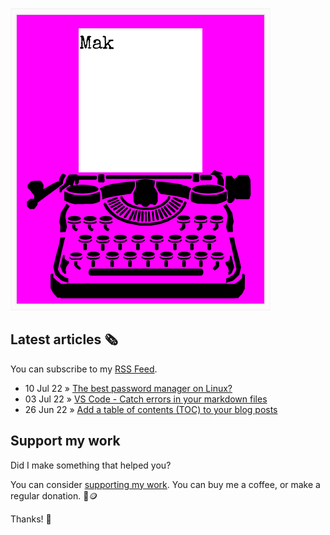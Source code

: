 ![quote](img/quote.gif)

## Latest articles 🗞️

You can subscribe to my [RSS Feed](https://www.roboleary.net/feed.xml).

<!-- BLOG:START -->
 - 10 Jul 22 » [The best password manager on Linux?](https://www.roboleary.net/apps/2022/07/11/best-password-manager-on-linux.html)
 - 03 Jul 22 » [VS Code - Catch errors in your markdown files](https://www.roboleary.net/tools/2022/07/04/vscode-lint-markdown.html)
 - 26 Jun 22 » [Add a table of contents &lpar;TOC&rpar; to your blog posts](https://www.roboleary.net/webdev/2022/06/27/add-a-table-of-contents-to-your-blog-posts.html)<!-- BLOG:END -->

## Support my work

Did I make something that helped you?

You can consider [supporting my work](https://ko-fi.com/roboleary). You can buy me a coffee, or make a regular donation. 🌈🪙

Thanks! 🙏
